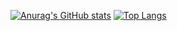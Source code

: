 [![Anurag's GitHub stats](https://github-readme-stats.vercel.app/api?username=SpenserCai)](https://github.com/anuraghazra/github-readme-stats)
[![Top Langs](https://github-readme-stats.vercel.app/api/top-langs/?username=SpenserCai&layout=compact)](https://github.com/anuraghazra/github-readme-stats)

<!--
**SpenserCai/SpenserCai** is a ✨ _special_ ✨ repository because its `README.md` (this file) appears on your GitHub profile.

Here are some ideas to get you started:

- 🔭 I’m currently working on ...
- 🌱 I’m currently learning ...
- 👯 I’m looking to collaborate on ...
- 🤔 I’m looking for help with ...
- 💬 Ask me about ...
- 📫 How to reach me: ...
- 😄 Pronouns: ...
- ⚡ Fun fact: ...
-->
